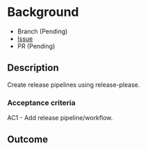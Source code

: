 # Background

- Branch (Pending)
- [Issue](https://github.com/Evanlab02/DockerLens/issues/6)
- PR (Pending)

## Description

Create release pipelines using release-please.

### Acceptance criteria

AC1 - Add release pipeline/workflow.

## Outcome

